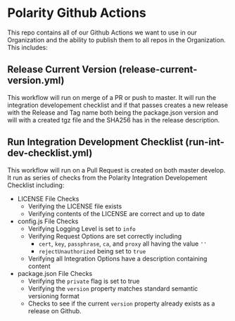 # Polarity Github Actions
This repo contains all of our Github Actions we want to use in our Organization and the ability to publish them to all repos in the Organization.  This includes:

## Release Current Version (release-current-version.yml)
This workflow will run on merge of a PR or push to master. It will run the integration developement checklist and if that passes creates a new release with the Release and Tag name both being the package.json version and will with a created tgz file and the SHA256 has in the release description.

## Run Integration Development Checklist (run-int-dev-checklist.yml)
This workflow will run on a Pull Request is created on both master develop. It run as series of checks from the Polarity Integration Developement Checklist including:
- LICENSE File Checks 
  - Verifying the LICENSE file exists
  - Verifying contents of the LICENSE are correct and up to date
- config.js File Checks 
  - Verifying Logging Level is set to `info`
  - Verifying Request Options are set correctly including
    - `cert`, `key`, `passphrase`, `ca`, and `proxy` all having the value `''`
    - `rejectUnauthorized` being set to `true`
  - Verifying all Integration Options have a description containing content
- package.json File Checks 
  - Verifying the `private` flag is set to true
  - Verifying the `version` property matches standard semantic versioning format
  - Checks to see if the current `version` property already exists as a release on Github.